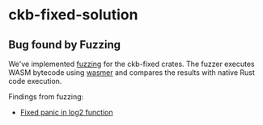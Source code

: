 # ckb-fixed-solution






## Bug found by Fuzzing
We've implemented [fuzzing](./crates/ckb-fixed-tests/fuzz) for the ckb-fixed
crates. The fuzzer executes WASM bytecode using
[wasmer](https://github.com/wasmerio/wasmer) and compares the results with
native Rust code execution.

Findings from fuzzing:

- [Fixed panic in log2 function](https://github.com/XuJiandong/ckb-fixed-solution/pull/1/commits/1e50dc4df7b521c0e8b35839d3cec0bd87ce8e34#diff-594adab37e284643cf296678c3be41f68995df76e36e888cbe6a742cb39ff19eL215)
